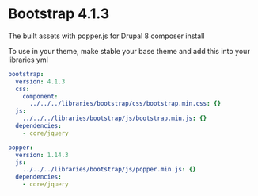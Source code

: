 # Bootstrap 4.1.3

The built assets with popper.js for Drupal 8 composer install

To use in your theme, make stable your base theme and add this into your libraries yml

```yaml
bootstrap:
  version: 4.1.3
  css:
    component:
      ../../../libraries/bootstrap/css/bootstrap.min.css: {}
  js:
    ../../../libraries/bootstrap/js/bootstrap.min.js: {}
  dependencies:
    - core/jquery

popper:
  version: 1.14.3
  js:
    ../../../libraries/bootstrap/js/popper.min.js: {}
  dependencies:
    - core/jquery
```
